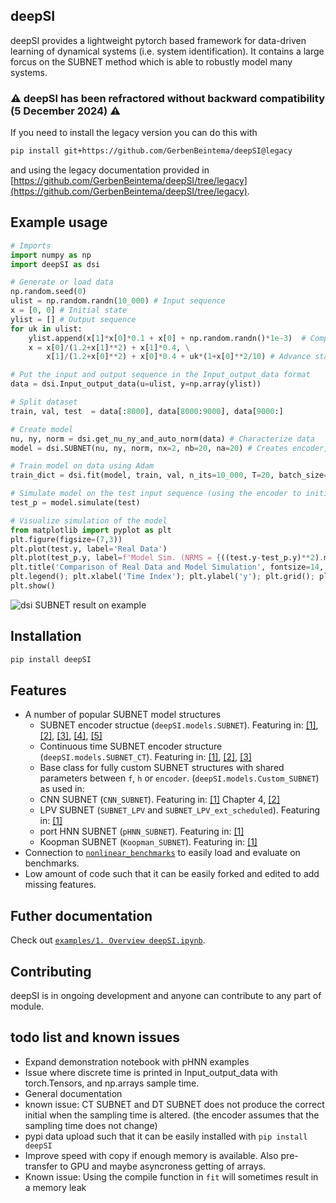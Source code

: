 ## deepSI

deepSI provides a lightweight pytorch based framework for data-driven learning of dynamical systems (i.e. system identification). It contains a large forcus on the SUBNET method which is able to robustly model many systems.

### ⚠️ deepSI has been refractored without backward compatibility (5 December 2024) ⚠️

If you need to install the legacy version you can do this with 
```bash
pip install git+https://github.com/GerbenBeintema/deepSI@legacy
```
and using the legacy documentation provided in [https://github.com/GerbenBeintema/deepSI/tree/legacy](https://github.com/GerbenBeintema/deepSI/tree/legacy).

## Example usage

```python
# Imports
import numpy as np
import deepSI as dsi

# Generate or load data 
np.random.seed(0)
ulist = np.random.randn(10_000) # Input sequence
x = [0, 0] # Initial state
ylist = [] # Output sequence
for uk in ulist:
    ylist.append(x[1]*x[0]*0.1 + x[0] + np.random.randn()*1e-3)  # Compute output
    x = x[0]/(1.2+x[1]**2) + x[1]*0.4, \
        x[1]/(1.2+x[0]**2) + x[0]*0.4 + uk*(1+x[0]**2/10) # Advance state

# Put the input and output sequence in the Input_output_data format
data = dsi.Input_output_data(u=ulist, y=np.array(ylist)) 

# Split dataset
train, val, test  = data[:8000], data[8000:9000], data[9000:]

# Create model
nu, ny, norm = dsi.get_nu_ny_and_auto_norm(data) # Characterize data
model = dsi.SUBNET(nu, ny, norm, nx=2, nb=20, na=20) # Creates encoder, f and h as MLP

# Train model on data using Adam
train_dict = dsi.fit(model, train, val, n_its=10_000, T=20, batch_size=256, val_freq=100)

# Simulate model on the test input sequence (using the encoder to initialize the state)
test_p = model.simulate(test)

# Visualize simulation of the model
from matplotlib import pyplot as plt
plt.figure(figsize=(7,3))
plt.plot(test.y, label='Real Data')
plt.plot(test_p.y, label=f'Model Sim. (NRMS = {((test.y-test_p.y)**2).mean()**0.5/test.y.std():.2%})', linestyle='--')
plt.title('Comparison of Real Data and Model Simulation', fontsize=14, fontweight='bold')
plt.legend(); plt.xlabel('Time Index'); plt.ylabel('y'); plt.grid(); plt.tight_layout(pad=0.5)
plt.show()
```

![dsi SUBNET result on example](examples/docs/NL-example.jpg)

## Installation

```bash
pip install deepSI
```

## Features

* A number of popular SUBNET model structures
  * SUBNET encoder structue (`deepSI.models.SUBNET`). Featuring in: [\[1\]](https://proceedings.mlr.press/v144/beintema21a), [\[2\]](https://www.sciencedirect.com/science/article/pii/S2405896321012167), [\[3\]](https://www.sciencedirect.com/science/article/pii/S2405896321012180), [\[4\]](https://arxiv.org/abs/2303.17305), [\[5\]](https://arxiv.org/abs/2304.02119)
  * Continuous time SUBNET encoder structure (`deepSI.models.SUBNET_CT`). Featuring in: [\[1\]](https://arxiv.org/abs/2204.09405), [\[2\]](https://www.sciencedirect.com/science/article/pii/S2405896324013223), [\[3\]](https://www.sciencedirect.com/science/article/pii/S240589632401317X)
  * Base class for fully custom SUBNET structures with shared parameters between `f`, `h` or `encoder`. (`deepSI.models.Custom_SUBNET`) as used in:
  * CNN SUBNET (`CNN_SUBNET`). Featuring in: [\[1\]](https://research.tue.nl/files/318935789/20240321_Beintema_hf.pdf) Chapter 4, [\[2\]](https://www.sciencedirect.com/science/article/pii/S2405896321012167)
  * LPV SUBNET (`SUBNET_LPV` and `SUBNET_LPV_ext_scheduled`). Featuring in: [\[1\]](https://arxiv.org/abs/2204.04060)
  * port HNN SUBNET (`pHNN_SUBNET`). Featuring in: [\[1\]](https://arxiv.org/abs/2305.01338)
  * Koopman SUBNET (`Koopman_SUBNET`). Featuring in: [\[1\]](https://ieeexplore.ieee.org/abstract/document/9682946)
* Connection to [`nonlinear_benchmarks`](https://github.com/GerbenBeintema/nonlinear_benchmarks) to easily load and evaluate on benchmarks.
* Low amount of code such that it can be easily forked and edited to add missing features.

## Futher documentation

Check out [`examples/1. Overview deepSI.ipynb`](examples/1.%20Overview%20deepSI.ipynb).

## Contributing

deepSI is in ongoing development and anyone can contribute to any part of module.

## todo list and known issues

* Expand demonstration notebook with pHNN examples
* Issue where discrete time is printed in Input_output_data with torch.Tensors, and np.arrays sample time.
* General documentation 
* known issue: CT SUBNET and DT SUBNET does not produce the correct initial when the sampling time is altered. (the encoder assumes that the sampling time does not change)
* pypi data upload such that it can be easily installed with `pip install deepSI`
* Improve speed with copy if enough memory is available. Also pre-transfer to GPU and maybe asyncroness getting of arrays.
* Known issue: Using the compile function in `fit` will sometimes result in a memory leak
